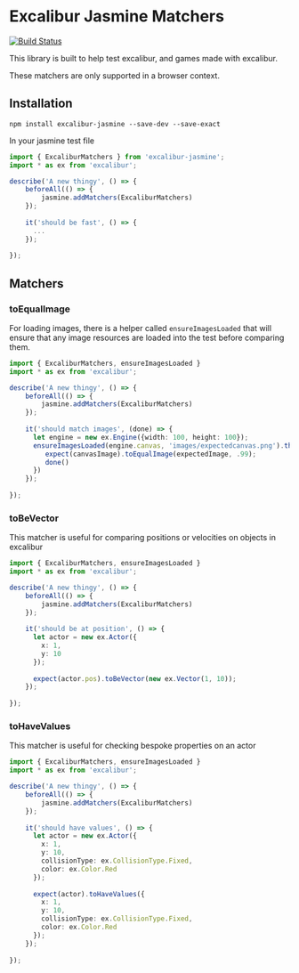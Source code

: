 # Excalibur Jasmine Matchers

[![Build Status](https://travis-ci.org/excaliburjs/excalibur-jasmine.svg?branch=main)](https://travis-ci.org/excaliburjs/excalibur-jasmine)

This library is built to help test excalibur, and games made with excalibur.

These matchers are only supported in a browser context.

## Installation

`npm install excalibur-jasmine --save-dev --save-exact`

In your jasmine test file

```typescript
import { ExcaliburMatchers } from 'excalibur-jasmine';
import * as ex from 'excalibur';

describe('A new thingy', () => {
    beforeAll(() => {
        jasmine.addMatchers(ExcaliburMatchers)
    });
    
    it('should be fast', () => {
      ...
    });
    
});

```

## Matchers

### toEqualImage

For loading images, there is a helper called `ensureImagesLoaded` that will ensure that any image resources are loaded into the test before comparing them.

```typescript
import { ExcaliburMatchers, ensureImagesLoaded }
import * as ex from 'excalibur';

describe('A new thingy', () => {
    beforeAll(() => {
        jasmine.addMatchers(ExcaliburMatchers)
    });
    
    it('should match images', (done) => {
      let engine = new ex.Engine({width: 100, height: 100});
      ensureImagesLoaded(engine.canvas, 'images/expectedcanvas.png').then(([canvasImage, expectedImage]) => {
         expect(canvasImage).toEqualImage(expectedImage, .99);
         done()
      })
    });
    
});

```

### toBeVector

This matcher is useful for comparing positions or velocities on objects in excalibur

```typescript
import { ExcaliburMatchers, ensureImagesLoaded }
import * as ex from 'excalibur';

describe('A new thingy', () => {
    beforeAll(() => {
        jasmine.addMatchers(ExcaliburMatchers)
    });
    
    it('should be at position', () => {
      let actor = new ex.Actor({
        x: 1,
        y: 10
      });
      
      expect(actor.pos).toBeVector(new ex.Vector(1, 10));
    });
    
});

```

### toHaveValues

This matcher is useful for checking bespoke properties on an actor

```typescript
import { ExcaliburMatchers, ensureImagesLoaded }
import * as ex from 'excalibur';

describe('A new thingy', () => {
    beforeAll(() => {
        jasmine.addMatchers(ExcaliburMatchers)
    });
    
    it('should have values', () => {
      let actor = new ex.Actor({
        x: 1,
        y: 10,
        collisionType: ex.CollisionType.Fixed,
        color: ex.Color.Red
      });
      
      expect(actor).toHaveValues({
        x: 1,
        y: 10,
        collisionType: ex.CollisionType.Fixed,
        color: ex.Color.Red
      });
    });
    
});

```
